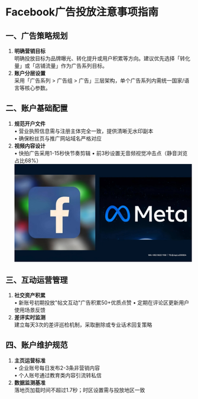 # Facebook广告投放注意事项指南
## 一、广告策略规划
1. **明确营销目标**  
明确投放目标为品牌曝光、转化提升或用户积累等方向。建议优先选择「转化量」或「店铺流量」作为广告系列目标。
2. **账户分层设置**  
采用「广告系列 > 广告组 > 广告」三层架构，单个广告系列内需统一国家/语言等核心参数。
## 二、账户基础配置
1. **规范开户文件**  
• 营业执照信息需与注册主体完全一致，提供清晰无水印副本  
• 确保粉丝页与推广网站域名严格对应
2. **视频内容设计**  
• 快拍广告采用1-15秒快节奏剪辑
• 前3秒设置无音频视觉冲击点（静音浏览占比68%）
![替代文字](微信图片_20250331113156.jpg)
## 三、互动运营管理
1. **社交资产积累**  
• 新账号初期投放"帖文互动"广告积累50+优质点赞
• 定期在评论区更新用户使用场景反馈
2. **差评实时监测**  
建立每天3次的差评巡检机制，采取删除或专业话术回复策略
## 四、账户维护规范
1. **主页运营标准**  
• 企业账号每日发布2-3条非营销内容  
• 个人账号通过教育类内容引流转私信
2. **数据监测基准**  
落地页加载时间不超过1.7秒；时区设置需与投放地区一致
